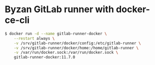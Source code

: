 # Byzan GitLab runner with docker-ce-cli

```sh
$ docker run -d --name gitlab-runner-docker \
    --restart always \
    -v /srv/gitlab-runner/docker/config:/etc/gitlab-runner \
    -v /srv/gitlab-runner/docker/home:/home/gitlab-runner \
    -v /var/run/docker.sock:/var/run/docker.sock \
    gitlab-runner-docker:11.7.0
```